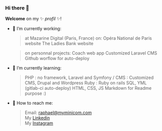 ### Hi there 👋

**Welcome** on my ✨ _profil_ ✨!

- 🔭 I’m currently working: 
  > at Mazarine Digital (Paris, France) on:
    > Opéra National de Paris website
    > The Ladies Bank website
 
  > on personnal projects:
    > Coach web app
    > Customized Laravel CMS
    > Github worflow for auto-deploy
  
- 🌱 I’m currently learning:
  > PHP : no framework, Laravel and Symfony / CMS : Customized CMS, Drupal and Wordpress
  > Ruby : Ruby on rails
  > SQL, YML (gitlab-ci auto-deploy)
  > HTML, CSS, JS
  > Markdown for Readme purpose :)

- 💬 How to reach me: 
  > Email: [raphael@myminicom.com](mailto:raphael@myminicom.com)<br>
  > My [Linkedin](https://www.linkedin.com/in/r-kalinowski/)<br>
  > My [Instagram](https://www.instagram.com/rapkalin)

